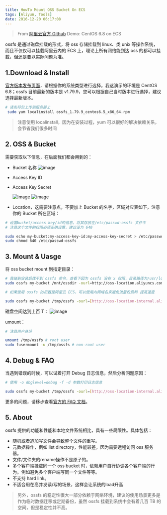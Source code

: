```yaml
---
title: HowTo Mount OSS Bucket On ECS
tags: [Aliyun, Tools]
date: 2016-12-20 06:17:08
---
```


> From [阿里云官方 Github](https://github.com/aliyun/ossfs)
> Demo: CentOS 6.8 on ECS

ossfs 是通过磁盘挂载的形式，将 oss 存储挂载到 linux、类 unix 等操作系统，而且不仅仅可以挂载阿里云内的 ECS 上，理论上所有网络能到达 oss 的都可以挂载，但还是要以实际问题为准。

## 1.Download & Install

[官方版本发布页面](https://github.com/aliyun/ossfs/releases)，请根据你的系统类型进行选择，我这演示的环境是 CentOS 6.8；ossfs 目前最新的版本是 v1.79.9，您可以根据自己当时版本进行选择，建议选择最新版本。

```bash
# 请先将包上传到服务器上
 sudo yum localinstall ossfs_1.79.9_centos6.5_x86_64.rpm
```

>注意使用 localinstall，因为在安装过程，yum 可以很好的解决依赖关系，会节省我们很多时间

## 2. OSS & Bucket

需要获取以下信息，在后面我们都会用到的：

- Bucket 名称
  ![image](https://img.samzong.me/202307191530335.jpg?imageView2/3/w/400/interlace/1/q/50)
  
- Access Key ID

- Access Key Secret

  ![image](https://img.samzong.me/202307191530336.jpg?imageView2/3/w/400/interlace/1/q/50)
  ![image](https://img.samzong.me/202307191530337.jpg?imageView2/3/w/400/interlace/1/q/50)

- Location，这需要注意点，不要加上 Bucket 的名字，区域对应表如下，注意你的 Bucket 所在区域：

```bash
# 设置bucket/access key/id的信息，将其存放在/etc/passwd-ossfs 文件中
# 注意这个文件的权限必须正确设置，建议设为 640

sudo echo my-bucket:my-access-key-id:my-access-key-secret > /etc/passwd-ossfs
sudo chmod 640 /etc/passwd-ossfs

```

## 3. Mount & Uasge

将 oss bucket mount 到指定目录：

```bash
# 我碰到安装后找不到 ossfs 命令，查看下因为 ossfs 没有 x 权限，目录路径为/usr/local/bin，如果您也碰到这个问题，可以增加 x 权限后再测试
sudo ossfs my-bucket /mnt/ossdir -ourl=http://oss-location.aliyuncs.com

# 如果使用 ossfs 的机器是阿里云 ECS，可以使用内网域名来避免流量收费和 提高速度

sudo ossfs my-bucket /tmp/ossfs -ourl=[http://oss-location-internal.aliyuncs.com](http://oss-location-internal.aliyuncs.com)

```

磁盘空间达到上百 T：
![image](https://img.samzong.me/202307191530338.jpg?imageView2/3/w/400/interlace/1/q/50)

 umount：

```bash
# 注意用户身份

umount /tmp/ossfs # root user
sudo fusermount -u /tmp/ossfs # non-root user

```

## 4. Debug & FAQ

当遇到错误的时候，可以试着打开 Debug 日志信息，然后分析问题原因：

```bash
# 使用 -o dbglevel=debug -f -d 参数打印日志信息

sudo ossfs my-bucket /tmp/ossfs -ourl=[http://oss-location-internal.aliyuncs.com](http://oss-location-internal.aliyuncs.com) -o dbglevel=debug -f -d > /mnt/ossfs.log 2>&1

```

更多的问题，请移步查看[官方的 FAQ 文档](https://github.com/aliyun/ossfs/wiki/FAQ)。

## 5. About

ossfs 提供的功能和性能和本地文件系统相比，具有一些局限性。具体包括：

- 随机或者追加写文件会导致整个文件的重写。
- 元数据操作，例如 list directory，性能较差，因为需要远程访问 oss 服务器。
- 文件/文件夹的rename操作不是原子的。
- 多个客户端挂载同一个 oss bucket 时，依赖用户自行协调各个客户端的行为。例如避免多个客户端写同一个文件等等。
- 不支持 hard link。
- 不适合用在高并发读/写的场景，这样会让系统的load升高

> 另外，ossfs 的稳定性很大一部分依赖于网络环境，建议的使用场景更多是作为临时数据迁移或定期备份，虽然 ossfs 挂载到系统中会有着几百 TB 的空间，但是稳定性并不高。
